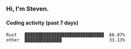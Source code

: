 ### Hi, I'm Steven.

#### Coding activity (past 7 days)
```
Rust   ▓▓▓▓▓▓▓▓▓▓▓▓▓▓▓▓▓▓▓▓▓▓▓▓▓▓▓▓▓▓  66.87%
other  ▓▓▓▓▓▓▓▓▓▓▓▓▓▓                  33.13%
```
